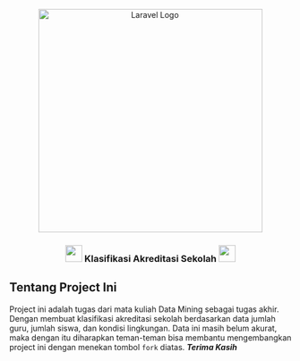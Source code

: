 <p align="center"><a href="https://laravel.com" target="_blank"><img src="https://www.python.org/static/img/python-logo.png" width="400" alt="Laravel Logo"></a></p>

<h3 align="center"><img src="https://blogger.googleusercontent.com/img/a/AVvXsEgFu5vrl2e1pjfZts2M5Jx16fZrOiRLOX-MtGl3rYi0I3GadjUj5KUcw3pIq4XwzNiDWve3A2YLoGX50lYJKrRqCO-_d-npjXow80D0DvYe-tlbFl7ylZv77YOI-ESEFSXkDit7BdNTDxclfX5jZas38rx_fbZFCUCxRIerON8BMZxxcc4zapcUsfcsgg=w320-h320" width="30px"> Klasifikasi Akreditasi Sekolah <img src="https://blogger.googleusercontent.com/img/a/AVvXsEi9PoiWP_W7KznQFL9UbMqzxok3JJ6udt967J1rFw_ppLJtPwwBuOEATSteRNZdrOgK0IONS9T9IOfHNtPDE9XebEEfWKXAuhkcKagZ8T-qpLVr1W38W1uNeSoZJbyeQ_dcgVF4o0XAAlJmZgDpUgodjRZrYsP6ygj6hXMAc3_6IMK__8TNNkHuwGlA7A=w320-h320" width="30px"></h3>

## Tentang Project Ini

Project ini adalah tugas dari mata kuliah Data Mining sebagai tugas akhir. Dengan membuat klasifikasi akreditasi sekolah berdasarkan data jumlah guru, jumlah siswa, dan kondisi lingkungan. Data ini masih belum akurat, maka dengan itu diharapkan teman-teman bisa membantu mengembangkan project ini dengan menekan tombol ``fork`` diatas.
***Terima Kasih***